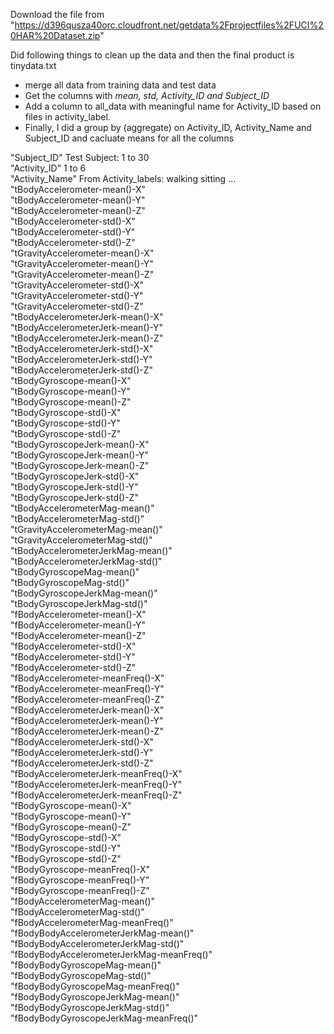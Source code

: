 Download the file from "https://d396qusza40orc.cloudfront.net/getdata%2Fprojectfiles%2FUCI%20HAR%20Dataset.zip"

Did following things to clean up the data and then the final product is tinydata.txt
- merge all data from training data and test data
- Get the columns with *mean, std, Activity_ID and Subject_ID*
- Add a column to all_data with meaningful name for Activity_ID based on files in activity_label.
- Finally, I did a group by (aggregate) on Activity_ID, Activity_Name and Subject_ID and cacluate means for all the columns


"Subject_ID"  			Test Subject: 1 to 30                                 
"Activity_ID"                   1 to 6          
"Activity_Name"			From Activity_labels: walking sitting ...
"tBodyAccelerometer-mean()-X"             
"tBodyAccelerometer-mean()-Y"              
"tBodyAccelerometer-mean()-Z"             
"tBodyAccelerometer-std()-X"               
"tBodyAccelerometer-std()-Y"              
"tBodyAccelerometer-std()-Z"               
"tGravityAccelerometer-mean()-X"          
"tGravityAccelerometer-mean()-Y"           
"tGravityAccelerometer-mean()-Z"          
"tGravityAccelerometer-std()-X"            
"tGravityAccelerometer-std()-Y"           
"tGravityAccelerometer-std()-Z"            
"tBodyAccelerometerJerk-mean()-X"         
"tBodyAccelerometerJerk-mean()-Y"          
"tBodyAccelerometerJerk-mean()-Z"         
"tBodyAccelerometerJerk-std()-X"           
"tBodyAccelerometerJerk-std()-Y"          
"tBodyAccelerometerJerk-std()-Z"           
"tBodyGyroscope-mean()-X"                 
"tBodyGyroscope-mean()-Y"                  
"tBodyGyroscope-mean()-Z"                 
"tBodyGyroscope-std()-X"                   
"tBodyGyroscope-std()-Y"                  
"tBodyGyroscope-std()-Z"                   
"tBodyGyroscopeJerk-mean()-X"             
"tBodyGyroscopeJerk-mean()-Y"              
"tBodyGyroscopeJerk-mean()-Z"             
"tBodyGyroscopeJerk-std()-X"               
"tBodyGyroscopeJerk-std()-Y"              
"tBodyGyroscopeJerk-std()-Z"               
"tBodyAccelerometerMag-mean()"            
"tBodyAccelerometerMag-std()"              
"tGravityAccelerometerMag-mean()"         
"tGravityAccelerometerMag-std()"           
"tBodyAccelerometerJerkMag-mean()"        
"tBodyAccelerometerJerkMag-std()"          
"tBodyGyroscopeMag-mean()"                
"tBodyGyroscopeMag-std()"                  
"tBodyGyroscopeJerkMag-mean()"            
"tBodyGyroscopeJerkMag-std()"              
"fBodyAccelerometer-mean()-X"             
"fBodyAccelerometer-mean()-Y"              
"fBodyAccelerometer-mean()-Z"             
"fBodyAccelerometer-std()-X"               
"fBodyAccelerometer-std()-Y"              
"fBodyAccelerometer-std()-Z"               
"fBodyAccelerometer-meanFreq()-X"         
"fBodyAccelerometer-meanFreq()-Y"          
"fBodyAccelerometer-meanFreq()-Z"         
"fBodyAccelerometerJerk-mean()-X"          
"fBodyAccelerometerJerk-mean()-Y"         
"fBodyAccelerometerJerk-mean()-Z"          
"fBodyAccelerometerJerk-std()-X"          
"fBodyAccelerometerJerk-std()-Y"           
"fBodyAccelerometerJerk-std()-Z"          
"fBodyAccelerometerJerk-meanFreq()-X"      
"fBodyAccelerometerJerk-meanFreq()-Y"     
"fBodyAccelerometerJerk-meanFreq()-Z"      
"fBodyGyroscope-mean()-X"                 
"fBodyGyroscope-mean()-Y"                  
"fBodyGyroscope-mean()-Z"                 
"fBodyGyroscope-std()-X"                   
"fBodyGyroscope-std()-Y"                  
"fBodyGyroscope-std()-Z"                   
"fBodyGyroscope-meanFreq()-X"             
"fBodyGyroscope-meanFreq()-Y"              
"fBodyGyroscope-meanFreq()-Z"             
"fBodyAccelerometerMag-mean()"             
"fBodyAccelerometerMag-std()"             
"fBodyAccelerometerMag-meanFreq()"         
"fBodyBodyAccelerometerJerkMag-mean()"    
"fBodyBodyAccelerometerJerkMag-std()"      
"fBodyBodyAccelerometerJerkMag-meanFreq()"
"fBodyBodyGyroscopeMag-mean()"             
"fBodyBodyGyroscopeMag-std()"             
"fBodyBodyGyroscopeMag-meanFreq()"         
"fBodyBodyGyroscopeJerkMag-mean()"        
"fBodyBodyGyroscopeJerkMag-std()"          
"fBodyBodyGyroscopeJerkMag-meanFreq()"    
